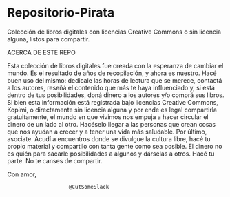 # Repositorio-Pirata
Colección de libros digitales con licencias Creative Commons o sin licencia alguna, listos para compartir.


ACERCA DE ESTE REPO

Esta colección de libros digitales fue creada con la esperanza de cambiar el mundo.
Es el resultado de años de recopilación, y ahora es nuestro.
Hacé buen uso del mismo: dedicale las horas de lectura que se merece, contactá a los autores, reseñá el contenido que más te haya influenciado y, si está dentro de tus posibilidades, doná dinero a los autores y/o comprá sus libros.
Si bien esta información está registrada bajo licencias Creative Commons, Kopimi, o directamente sin licencia alguna y por ende es legal compartirla gratuitamente, el mundo en que vivimos nos empuja a hacer circular el dinero de un lado al otro. Hacéselo llegar a las personas que crean cosas que nos ayudan a crecer y a tener una vida más saludable.
Por último, asociate. Acudí a encuentros donde se divulgue la cultura libre, hacé tu propio material y compartilo con tanta gente como sea posible.
El dinero no es quién para sacarle posibilidades a algunos y dárselas a otros.
Hacé tu parte. No te canses de compartir.

Con amor,

						@CutSomeSlack

